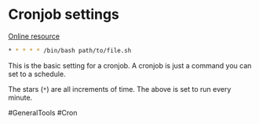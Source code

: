 # Cronjob settings

[Online resource](https://phoenixnap.com/kb/set-up-cron-job-linux)

```bash
* * * * * /bin/bash path/to/file.sh
```

This is the basic setting for a cronjob. A cronjob is just a command you can set to a schedule. 

The stars (`*`) are all increments of time. The above is set to run every minute.

#GeneralTools 
	#Cron